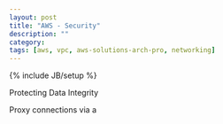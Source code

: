 ```yaml
---
layout: post
title: "AWS - Security"
description: ""
category: 
tags: [aws, vpc, aws-solutions-arch-pro, networking]
---
```

{% include JB/setup %}


Protecting Data Integrity

Proxy  connections via a 
